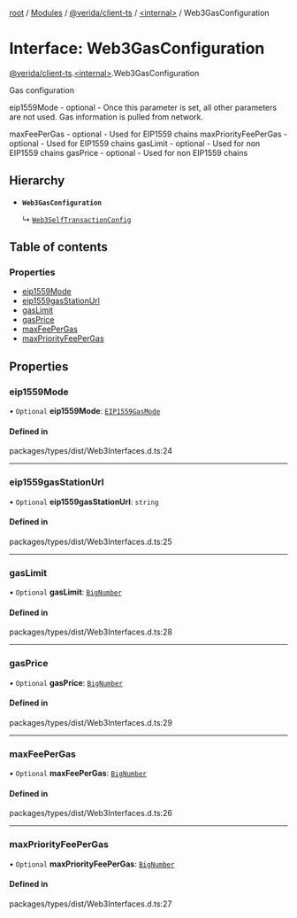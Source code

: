 [root](../README.md) / [Modules](../modules.md) / [@verida/client-ts](../modules/verida_client_ts.md) / [<internal\>](../modules/verida_client_ts._internal_.md) / Web3GasConfiguration

# Interface: Web3GasConfiguration

[@verida/client-ts](../modules/verida_client_ts.md).[<internal\>](../modules/verida_client_ts._internal_.md).Web3GasConfiguration

Gas configuration

eip1559Mode - optional - Once this parameter is set, all other parameters are not used. Gas information is pulled from network.

maxFeePerGas - optional - Used for EIP1559 chains
maxPriorityFeePerGas - optional - Used for EIP1559 chains
gasLimit - optional - Used for non EIP1559 chains
gasPrice - optional - Used for non EIP1559 chains

## Hierarchy

- **`Web3GasConfiguration`**

  ↳ [`Web3SelfTransactionConfig`](verida_client_ts._internal_.Web3SelfTransactionConfig.md)

## Table of contents

### Properties

- [eip1559Mode](verida_client_ts._internal_.Web3GasConfiguration.md#eip1559mode)
- [eip1559gasStationUrl](verida_client_ts._internal_.Web3GasConfiguration.md#eip1559gasstationurl)
- [gasLimit](verida_client_ts._internal_.Web3GasConfiguration.md#gaslimit)
- [gasPrice](verida_client_ts._internal_.Web3GasConfiguration.md#gasprice)
- [maxFeePerGas](verida_client_ts._internal_.Web3GasConfiguration.md#maxfeepergas)
- [maxPriorityFeePerGas](verida_client_ts._internal_.Web3GasConfiguration.md#maxpriorityfeepergas)

## Properties

### eip1559Mode

• `Optional` **eip1559Mode**: [`EIP1559GasMode`](../modules/verida_client_ts._internal_.md#eip1559gasmode)

#### Defined in

packages/types/dist/Web3Interfaces.d.ts:24

___

### eip1559gasStationUrl

• `Optional` **eip1559gasStationUrl**: `string`

#### Defined in

packages/types/dist/Web3Interfaces.d.ts:25

___

### gasLimit

• `Optional` **gasLimit**: [`BigNumber`](../classes/verida_client_ts._internal_.BigNumber.md)

#### Defined in

packages/types/dist/Web3Interfaces.d.ts:28

___

### gasPrice

• `Optional` **gasPrice**: [`BigNumber`](../classes/verida_client_ts._internal_.BigNumber.md)

#### Defined in

packages/types/dist/Web3Interfaces.d.ts:29

___

### maxFeePerGas

• `Optional` **maxFeePerGas**: [`BigNumber`](../classes/verida_client_ts._internal_.BigNumber.md)

#### Defined in

packages/types/dist/Web3Interfaces.d.ts:26

___

### maxPriorityFeePerGas

• `Optional` **maxPriorityFeePerGas**: [`BigNumber`](../classes/verida_client_ts._internal_.BigNumber.md)

#### Defined in

packages/types/dist/Web3Interfaces.d.ts:27
